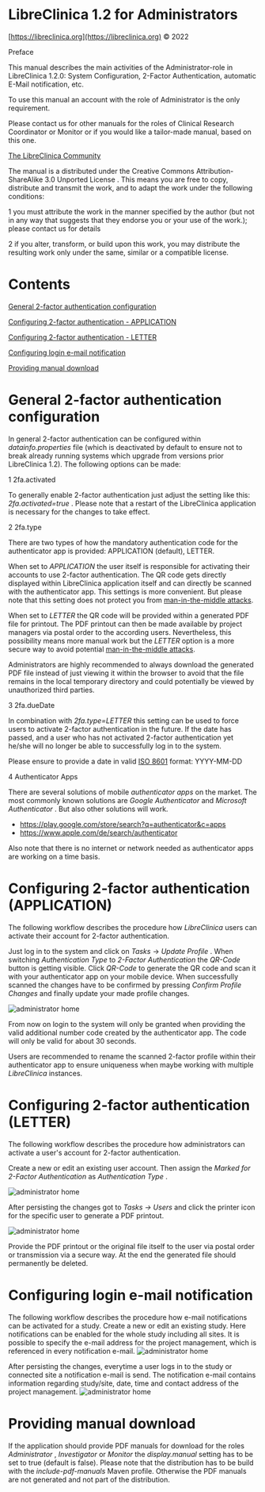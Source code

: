 LibreClinica 1.2 for Administrators
===================================

[https://libreclinica.org](https://libreclinica.org) © 2022

Preface

This manual describes the main activities of the Administrator-role in LibreClinica 1.2.0: System Configuration, 2-Factor Authentication, automatic E-Mail notification, etc.

To use this manual an account with the role of Administrator is the only requirement.

Please contact us for other manuals for the roles of Clinical Research Coordinator or Monitor or if you would like a tailor-made manual, based on this one.

[The LibreClinica Community](https://libreclinica.org)

The manual is a distributed under the <a name="firstheading">Creative Commons Attribution-ShareAlike 3.0 Unported License . This means you are free to copy, distribute and transmit the work, and to adapt the work under the following conditions:</a>

1 you must attribute the work in the manner specified by the author (but not in any way that suggests that they endorse you or your use of the work.); please contact us for details

2 if you alter, transform, or build upon this work, you may distribute the resulting work only under the same, similar or a compatible license.

# Contents

[General 2-factor authentication configuration](#general-2-factor-authentication-configuration)

[Configuring 2-factor authentication - APPLICATION](#configuring-2-factor-authentication-application)

[Configuring 2-factor authentication - LETTER](#configuring-2-factor-authentication-letter)

[Configuring login e-mail notification](#configuring-login-e-mail-notification)

[Providing manual download](#providing-manual-download)

# General 2-factor authentication configuration

In general 2-factor authentication can be configured within  _datainfo.properties_  file (which is deactivated by default to ensure not to break already running systems which upgrade from versions prior LibreClinica 1.2). The following options can be made:

1 2fa.activated

To generally enable 2-factor authentication just adjust the setting like this:  _2fa.activated=true_ . Please note that a restart of the LibreClinica application is necessary for the changes to take effect.

2 2fa.type

There are two types of how the mandatory authentication code for the authenticator app is provided: APPLICATION (default), LETTER. 

When set to  _APPLICATION_  the user itself is responsible for activating their accounts to use 2-factor authentication. The QR code gets directly displayed within LibreClinica application itself and can directly be scanned with the authenticator app. This settings is more convenient. But please note that this setting does not protect you from [man-in-the-middle attacks](https://en.wikipedia.org/wiki/Man-in-the-middle_attack).

When set to  _LETTER_  the QR code will be provided within a generated PDF file for printout. The PDF printout can then be made available by project managers via postal order to the according users. Nevertheless, this possibility means more manual work but the  _LETTER_  option is a more secure way to avoid potential [man-in-the-middle attacks](https://en.wikipedia.org/wiki/Man-in-the-middle_attack).

Administrators are highly recommended to always download the generated PDF file instead of just viewing it within the browser to avoid that the file remains in the local temporary directory and could potentially be viewed by unauthorized third parties.

3 2fa.dueDate

In combination with  _2fa.type=LETTER_  this setting can be used to force users to activate 2-factor authentication in the future. If the date has passed, and a user who has not activated 2-factor authentication yet he/she will no longer be able to successfully log in to the system.

Please ensure to provide a date in valid [ISO 8601](https://en.wikipedia.org/wiki/ISO_8601#Calendar_dates) format: YYYY-MM-DD

4 Authenticator Apps

There are several solutions of mobile  _authenticator apps_  on the market. The most commonly known solutions are  _Google Authenticator_  and  _Microsoft Authenticator_ . But also other solutions will work.

- https://play.google.com/store/search?q=authenticator&c=apps
- https://www.apple.com/de/search/authenticator

Also note that there is no internet or network needed as authenticator apps are working on a time basis.

# Configuring 2-factor authentication (APPLICATION)

The following workflow describes the procedure how  _LibreClinica_  users can activate their account for 2-factor authentication.

Just log in to the system and click on _Tasks_  ->  _Update Profile_ . When switching  _Authentication Type_  to  _2-Factor Authentication_  the  _QR-Code_ button is getting visible. Click  _QR-Code_ to generate the QR code and scan it with your authenticator app on your mobile device. When successfully scanned the changes have to be confirmed by pressing _Confirm Profile Changes_ and finally update your made profile changes.

![administrator home](administrator-manual_images/change-user-profile-application.png "change user profile")

From now on login to the system will only be granted when providing the valid additional number code created by the authenticator app. The code will only be valid for about 30 seconds.

Users are recommended to rename the scanned 2-factor profile within their authenticator app to ensure uniqueness when maybe working with multiple  _LibreClinica_  instances.

# Configuring 2-factor authentication (LETTER)

The following workflow describes the procedure how administrators can activate a user's account for 2-factor authentication.

Create a new or edit an existing user account. Then assign the _Marked for 2-Factor Authentication_  as  _Authentication Type_ .

![administrator home](administrator-manual_images/user-account-letter.png "create/edit user account")

After persisting the changes got to  _Tasks -> Users_  and click the printer icon for the specific user to generate a PDF printout. 

![administrator home](administrator-manual_images/administer-users-letter.png "administer users")

Provide the PDF printout or the original file itself to the user via postal order or transmission via a secure way. At the end the generated file should permanently be deleted.

# Configuring login e-mail notification

The following workflow describes the procedure how e-mail notifications can be activated for a study. 
Create a new or edit an existing study. Here notifications can be enabled for the whole study including all sites. 
It is possible to specify the e-mail address for the project management, which is referenced in every notification e-mail.
![administrator home](administrator-manual_images/update_study_details.png "update study details")

After persisting the changes, everytime a user logs in to the study or connected site a notification e-mail is send.
The notification e-mail contains information regarding study/site, date, time and contact address of the project management.
![administrator home](administrator-manual_images/login_mail.png "login e-mail")

# Providing manual download

If the application should provide PDF manuals for download for the roles  _Administrator_ ,  _Investigator_  or  _Monitor_  the  _display.manual_  setting has to be set to true (default is false). Please note that the distribution has to be build with the  _include-pdf-manuals_  Maven profile. Otherwise the PDF manuals are not generated and not part of the distribution.